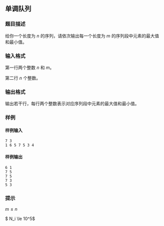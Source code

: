 ## 单调队列

### 题目描述

给你一个长度为 $n$ 的序列，请依次输出每一个长度为 $m$ 的序列段中元素的最大值和最小值。

### 输入格式

第一行两个整数 $n$ 和 $m$。

第二行 $n$ 个整数。

### 输出格式

输出若干行，每行两个整数表示对应序列段中元素的最大值和最小值。

### 样例

#### 样例输入

```
7 3
1 6 5 7 5 3 4
```

#### 样例输出

```
6 1
7 5
7 5
7 3
5 3
```

### 提示

 $m \le n$

 $ N_i \le 10^5$